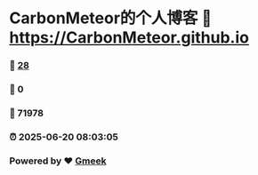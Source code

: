 # CarbonMeteor的个人博客 :link: https://CarbonMeteor.github.io 
### :page_facing_up: [28](https://CarbonMeteor.github.io/tag.html) 
### :speech_balloon: 0 
### :hibiscus: 71978 
### :alarm_clock: 2025-06-20 08:03:05 
### Powered by :heart: [Gmeek](https://github.com/Meekdai/Gmeek)
